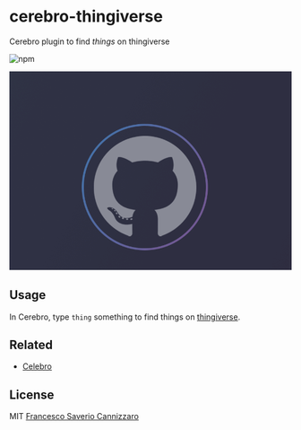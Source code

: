 # cerebro-thingiverse
Cerebro plugin to find *things* on thingiverse

![npm](https://img.shields.io/npm/v/cerebro-thingiverse?color=red)

![preview](https://raw.githubusercontent.com/fcannizzaro/cerebro-thingiverse/master/art/preview.gif)

## Usage
In Cerebro, type `thing` something to find things on [thingiverse](https://www.thingiverse.com).

## Related
- [Celebro](https://github.com/KELiON/cerebro)

## License
MIT [Francesco Saverio Cannizzaro](https://github.com/fcannizzaro)
